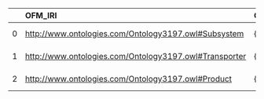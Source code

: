|    | OFM_IRI                                                | OFM_DESC        | SBO_IRI                              | SBO_DESC                 |
|---:|:-------------------------------------------------------|:----------------|:-------------------------------------|:-------------------------|
|  0 | http://www.ontologies.com/Ontology3197.owl#Subsystem   | {'Subsystem'}   | http://biomodels.net/SBO/SBO_0000633 | {'label': 'Subsystem'}   |
|  1 | http://www.ontologies.com/Ontology3197.owl#Transporter | {'Transporter'} | http://biomodels.net/SBO/SBO_0000284 | {'label': 'Transporter'} |
|  2 | http://www.ontologies.com/Ontology3197.owl#Product     | {'Product'}     | http://biomodels.net/SBO/SBO_0000011 | {'label': 'Product'}     |